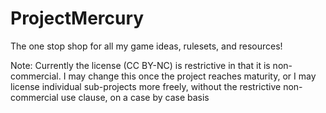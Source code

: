 # ProjectMercury
The one stop shop for all my game ideas, rulesets, and resources!

Note: Currently the license (CC BY-NC) is restrictive in that it is non-commercial. I may change this once the project reaches maturity, or I may license individual sub-projects more freely, without the restrictive non-commercial use clause, on a case by case basis
